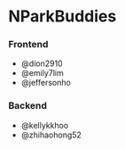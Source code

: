 # NParkBuddies

### Frontend
- @dion2910
- @emily7lim
- @jeffersonho

### Backend
- @kellykkhoo
- @zhihaohong52


